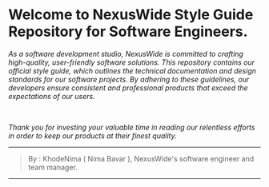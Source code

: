 # **Welcome to NexusWide Style Guide Repository for Software Engineers.**

*As a software development studio, NexusWide is committed to crafting high-quality, user-friendly software solutions. This repository contains our official style guide, which outlines the technical documentation and design standards for our software projects. By adhering to these guidelines, our developers ensure consistent and professional products that exceed the expectations of our users.*

<br>

*Thank you for investing your valuable time in reading our relentless efforts in order to keep our products at their finest quality.*

---

> By : KhodeNima ( Nima Bavar ), NexusWide's software engineer and team manager.

----
